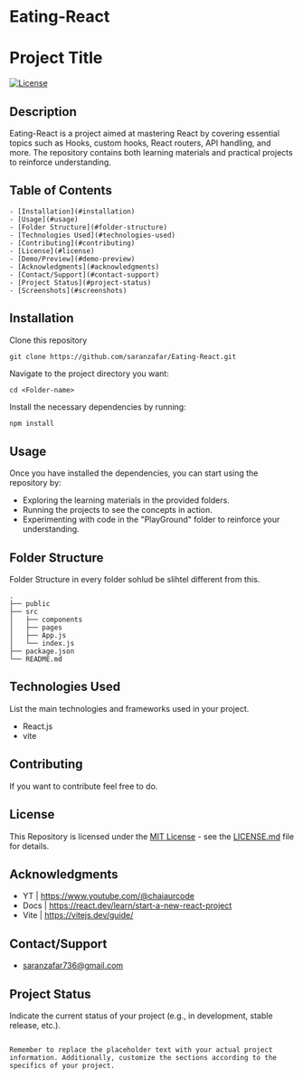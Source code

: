 # Eating-React

# Project Title

[![License](https://img.shields.io/badge/license-MIT-blue.svg)](https://opensource.org/licenses/MIT)

## Description

Eating-React is a project aimed at mastering React by covering essential topics such as Hooks, custom hooks, React routers, API handling, and more. The repository contains both learning materials and practical projects to reinforce understanding.

## Table of Contents
``` 
- [Installation](#installation)
- [Usage](#usage)
- [Folder Structure](#folder-structure)
- [Technologies Used](#technologies-used)
- [Contributing](#contributing)
- [License](#license)
- [Demo/Preview](#demo-preview)
- [Acknowledgments](#acknowledgments)
- [Contact/Support](#contact-support)
- [Project Status](#project-status)
- [Screenshots](#screenshots)

```

## Installation

Clone this repository

```
git clone https://github.com/saranzafar/Eating-React.git
```

Navigate to the project directory you want:

```
cd <Folder-name> 
```


Install the necessary dependencies by running:

```bash
npm install
```

## Usage

Once you have installed the dependencies, you can start using the repository by:

- Exploring the learning materials in the provided folders.
- Running the projects to see the concepts in action.
- Experimenting with code in the "PlayGround" folder to reinforce your understanding.


## Folder Structure

Folder Structure in every folder sohlud be slihtel different from this.

```plaintext
.
├── public
├── src
│   ├── components
│   ├── pages
│   ├── App.js
│   └── index.js
├── package.json
└── README.md
```

## Technologies Used

List the main technologies and frameworks used in your project.

- React.js
- vite

## Contributing

If you want to contribute feel free to do.

## License

This Repository is licensed under the [MIT License](https://opensource.org/licenses/MIT) - see the [LICENSE.md](LICENSE.md) file for details.

## Acknowledgments

- YT | https://www.youtube.com/@chaiaurcode
- Docs | https://react.dev/learn/start-a-new-react-project
- Vite | https://vitejs.dev/guide/

## Contact/Support

- saranzafar736@gmail.com

## Project Status

Indicate the current status of your project (e.g., in development, stable release, etc.).

```

Remember to replace the placeholder text with your actual project information. Additionally, customize the sections according to the specifics of your project.